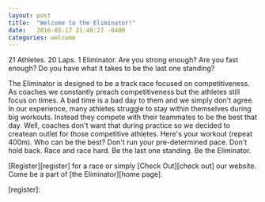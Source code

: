 ```yaml
---
layout: post
title:  "Welcome to the Eliminator!"
date:   2016-05-17 21:48:27 -0400
categories: welcome
---
```

21 Athletes. 20 Laps. 1 Eliminator.
Are you strong enough? Are you fast enough? Do you have what it takes to be the last one standing?

The Eliminator is designed to be a track race focused on competitiveness. As coaches we constantly
preach competitiveness but the athletes still focus on times. A bad time is a bad day to them and
we simply don't agree.
In our experience, many athletes struggle to stay within themselves during big workouts. Instead 
they compete with their teammates to be the best that day. Well, coaches don't want that during 
practice so we decided to createan outlet for those competitive athletes. Here's your workout 
(repeat 400m). Who can be the best? Don't run your pre-determined pace. Don't hold back. Race and
race hard. Be the last one standing. Be the Eliminator.

[Register][register] for a race or simply [Check Out][check out] our website.
Come be a part of [the Eliminator][home page].

[register]: 
